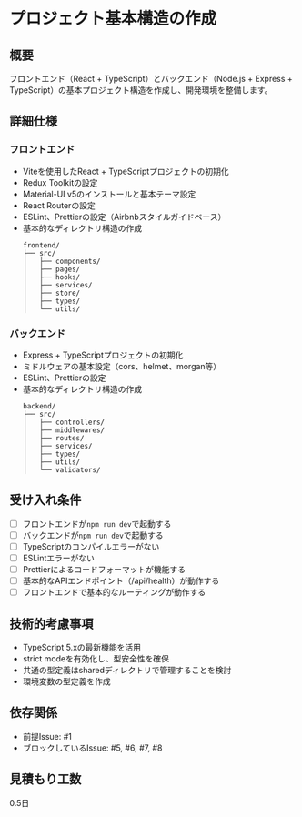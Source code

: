 # プロジェクト基本構造の作成

## 概要
フロントエンド（React + TypeScript）とバックエンド（Node.js + Express + TypeScript）の基本プロジェクト構造を作成し、開発環境を整備します。

## 詳細仕様
### フロントエンド
- Viteを使用したReact + TypeScriptプロジェクトの初期化
- Redux Toolkitの設定
- Material-UI v5のインストールと基本テーマ設定
- React Routerの設定
- ESLint、Prettierの設定（Airbnbスタイルガイドベース）
- 基本的なディレクトリ構造の作成
  ```
  frontend/
  ├── src/
  │   ├── components/
  │   ├── pages/
  │   ├── hooks/
  │   ├── services/
  │   ├── store/
  │   ├── types/
  │   └── utils/
  ```

### バックエンド
- Express + TypeScriptプロジェクトの初期化
- ミドルウェアの基本設定（cors、helmet、morgan等）
- ESLint、Prettierの設定
- 基本的なディレクトリ構造の作成
  ```
  backend/
  ├── src/
  │   ├── controllers/
  │   ├── middlewares/
  │   ├── routes/
  │   ├── services/
  │   ├── types/
  │   ├── utils/
  │   └── validators/
  ```

## 受け入れ条件
- [ ] フロントエンドが`npm run dev`で起動する
- [ ] バックエンドが`npm run dev`で起動する
- [ ] TypeScriptのコンパイルエラーがない
- [ ] ESLintエラーがない
- [ ] Prettierによるコードフォーマットが機能する
- [ ] 基本的なAPIエンドポイント（/api/health）が動作する
- [ ] フロントエンドで基本的なルーティングが動作する

## 技術的考慮事項
- TypeScript 5.xの最新機能を活用
- strict modeを有効化し、型安全性を確保
- 共通の型定義はsharedディレクトリで管理することを検討
- 環境変数の型定義を作成

## 依存関係
- 前提Issue: #1
- ブロックしているIssue: #5, #6, #7, #8

## 見積もり工数
0.5日